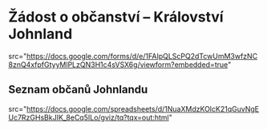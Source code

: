 </head>
<body>
  <h1>Žádost o občanství – Království Johnland</h1>

  <!-- FORMULÁŘ -->
 src="https://docs.google.com/forms/d/e/1FAIpQLScPQ2dTcwUmM3wfzNC8znQ4xfpfGtyyMlPLzQN3H1c4sVSX6g/viewform?embedded=true"
          
  <h2>Seznam občanů Johnlandu</h2>

  <!-- TABULKA -->
 src="https://docs.google.com/spreadsheets/d/1NuaXMdzKOlcK21qGuvNgEUc7RzGHsBkJIK_8eCq5ILo/gviz/tq?tqx=out:html"
          </iframe>
</body>
</html>
